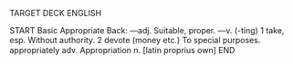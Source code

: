 TARGET DECK
ENGLISH

START
Basic
Appropriate
Back: —adj. Suitable, proper. —v. (-ting) 1 take, esp. Without authority. 2 devote (money etc.) To special purposes.  appropriately adv. Appropriation n. [latin proprius own]
END
